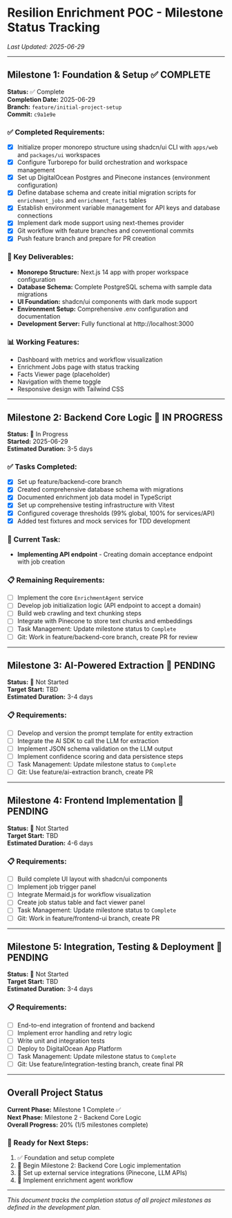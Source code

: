 # Resilion Enrichment POC - Milestone Status Tracking

*Last Updated: 2025-06-29*

---

## Milestone 1: Foundation & Setup ✅ **COMPLETE**

**Status:** ✅ Complete  
**Completion Date:** 2025-06-29  
**Branch:** `feature/initial-project-setup`  
**Commit:** `c9a1e9e`

### ✅ Completed Requirements:
- [x] Initialize proper monorepo structure using shadcn/ui CLI with `apps/web` and `packages/ui` workspaces
- [x] Configure Turborepo for build orchestration and workspace management
- [x] Set up DigitalOcean Postgres and Pinecone instances (environment configuration)
- [x] Define database schema and create initial migration scripts for `enrichment_jobs` and `enrichment_facts` tables
- [x] Establish environment variable management for API keys and database connections
- [x] Implement dark mode support using next-themes provider
- [x] Git workflow with feature branches and conventional commits
- [x] Push feature branch and prepare for PR creation

### 🎯 Key Deliverables:
- **Monorepo Structure:** Next.js 14 app with proper workspace configuration
- **Database Schema:** Complete PostgreSQL schema with sample data migrations
- **UI Foundation:** shadcn/ui components with dark mode support
- **Environment Setup:** Comprehensive .env configuration and documentation
- **Development Server:** Fully functional at http://localhost:3000

### 📊 Working Features:
- Dashboard with metrics and workflow visualization
- Enrichment Jobs page with status tracking
- Facts Viewer page (placeholder)
- Navigation with theme toggle
- Responsive design with Tailwind CSS

---

## Milestone 2: Backend Core Logic 🔄 **IN PROGRESS**

**Status:** 🔄 In Progress  
**Started:** 2025-06-29  
**Estimated Duration:** 3-5 days

### ✅ Tasks Completed:
- [x] Set up feature/backend-core branch
- [x] Created comprehensive database schema with migrations
- [x] Documented enrichment job data model in TypeScript
- [x] Set up comprehensive testing infrastructure with Vitest
- [x] Configured coverage thresholds (99% global, 100% for services/API)
- [x] Added test fixtures and mock services for TDD development

### 🔄 Current Task:
- **Implementing API endpoint** - Creating domain acceptance endpoint with job creation

### 📋 Remaining Requirements:
- [ ] Implement the core `EnrichmentAgent` service
- [ ] Develop job initialization logic (API endpoint to accept a domain)
- [ ] Build web crawling and text chunking steps
- [ ] Integrate with Pinecone to store text chunks and embeddings
- [ ] Task Management: Update milestone status to `Complete`
- [ ] Git: Work in feature/backend-core branch, create PR for review

---

## Milestone 3: AI-Powered Extraction 🔄 **PENDING**

**Status:** 🔄 Not Started  
**Target Start:** TBD  
**Estimated Duration:** 3-4 days

### 📋 Requirements:
- [ ] Develop and version the prompt template for entity extraction
- [ ] Integrate the AI SDK to call the LLM for extraction
- [ ] Implement JSON schema validation on the LLM output
- [ ] Implement confidence scoring and data persistence steps
- [ ] Task Management: Update milestone status to `Complete`
- [ ] Git: Use feature/ai-extraction branch, create PR

---

## Milestone 4: Frontend Implementation 🔄 **PENDING**

**Status:** 🔄 Not Started  
**Target Start:** TBD  
**Estimated Duration:** 4-6 days

### 📋 Requirements:
- [ ] Build complete UI layout with shadcn/ui components
- [ ] Implement job trigger panel
- [ ] Integrate Mermaid.js for workflow visualization
- [ ] Create job status table and fact viewer panel
- [ ] Task Management: Update milestone status to `Complete`
- [ ] Git: Work in feature/frontend-ui branch, create PR

---

## Milestone 5: Integration, Testing & Deployment 🔄 **PENDING**

**Status:** 🔄 Not Started  
**Target Start:** TBD  
**Estimated Duration:** 3-4 days

### 📋 Requirements:
- [ ] End-to-end integration of frontend and backend
- [ ] Implement error handling and retry logic
- [ ] Write unit and integration tests
- [ ] Deploy to DigitalOcean App Platform
- [ ] Task Management: Update milestone status to `Complete`
- [ ] Git: Use feature/integration-testing branch, create final PR

---

## Overall Project Status

**Current Phase:** Milestone 1 Complete ✅  
**Next Phase:** Milestone 2 - Backend Core Logic  
**Overall Progress:** 20% (1/5 milestones complete)

### 🎯 Ready for Next Steps:
1. ✅ Foundation and setup complete
2. 🔄 Begin Milestone 2: Backend Core Logic implementation
3. 🔄 Set up external service integrations (Pinecone, LLM APIs)
4. 🔄 Implement enrichment agent workflow

---

*This document tracks the completion status of all project milestones as defined in the development plan.*
